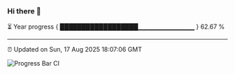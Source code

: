 ### Hi there 👋

⏳ Year progress { ██████████████████▁▁▁▁▁▁▁▁▁▁▁▁ } 62.67 %

---

⏰ Updated on Sun, 17 Aug 2025 18:07:06 GMT

![Progress Bar CI](https://github.com/liununu/liununu/workflows/Progress%20Bar%20CI/badge.svg)
